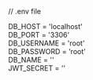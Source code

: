 // .env file

DB_HOST = 'localhost' <br>
DB_PORT = '3306' <br>
DB_USERNAME = 'root' <br>
DB_PASSWORD = 'root' <br>
DB_NAME = '' <br>
JWT_SECRET = '' <br>
